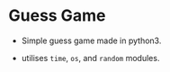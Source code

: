 # Guess Game 


- Simple guess game made in python3.


- utilises `time`, `os`, and `random` modules.

